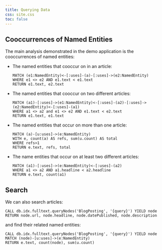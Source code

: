 ```yaml
---
title: Querying Data
css: site.css
toc: false
---
```


## Cooccurrences of Named Entities

The main analysis demonstrated in the demo application is the cooccurrences
of named entities:


* The named entities that cooccur on in an article:

  ```
  MATCH (e1:NamedEntity)<-[:uses]-(a)-[:uses]->(e2:NamedEntity)
  WHERE e1 <> e2 AND e1.text < e1.text
  RETURN e1.text, e2.text
  ```

* The named entities that cooccur on two different articles:

  ```
  MATCH (a1)-[:uses]->(e1:NamedEntity)<-[:uses]-(a2)-[:uses]->(e2:NamedEntity)<-[:uses]-(a1)
  WHERE a1 <> a2 and e1 <> e2 AND e1.text < e2.text
  RETURN e1.text, e1.text
  ```

* The named entities that occur on more than one article:

  ```
  MATCH (a)-[u:uses]->(e:NamedEntity)
  WITH e, count(a) AS refs, sum(u.count) AS total
  WHERE refs>1
  RETURN e.text, refs, total
  ```

* The name entities that occur on at least two different articles:

  ```
  MATCH (a1)-[:uses]->(e:NamedEntity)<-[:uses]-(a2)
  WHERE a1 <> a2 AND a1.headline < a2.headline
  RETURN e.text, count(a1)
  ```

## Search

We can also search articles:

```
CALL db.idx.fulltext.queryNodes('BlogPosting', '{query}') YIELD node
RETURN node.url, node.headline, node.datePublished, node.description
```

and find their related named entities:

```
CALL db.idx.fulltext.queryNodes('BlogPosting', '{query}') YIELD node
MATCH (node)-[u:uses]->(e:NamedEntity)
RETURN e.text, count(node), sum(u.count)
```
